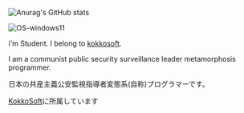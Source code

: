 ![Anurag's GitHub stats](https://github-readme-stats.vercel.app/api?username=hatane-rgb&show_icons=true&theme=radical)

![OS-windows11](https://img.shields.io/badge/OS-windows11-White)

i'm Student.
I belong to [kokkosoft](https://kokkosoft.github.io/).

I am a communist public security surveillance leader metamorphosis programmer.

日本の共産主義公安監視指導者変態系(自称)プログラマーです。

[KokkoSoft](https://kokkosoft.github.io/)に所属しています
